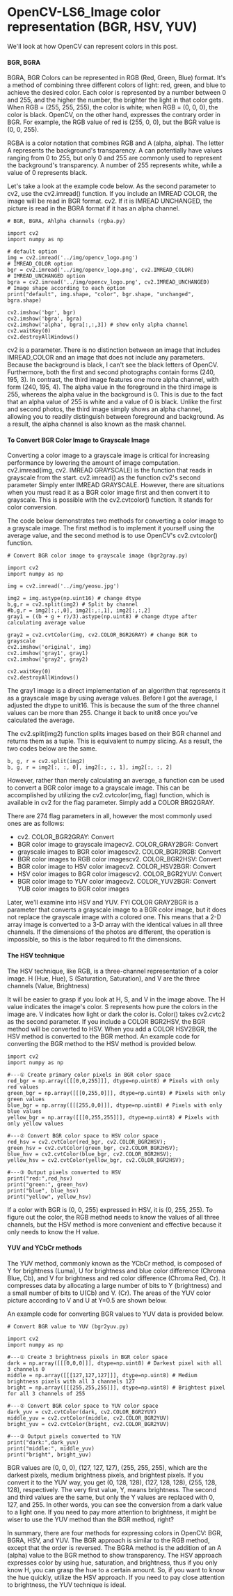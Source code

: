 # OpenCV-LS6_Image color representation (BGR, HSV, YUV)

We'll look at how OpenCV can represent colors in this post.


#### BGR, BGRA

BGRA, BGR
Colors can be represented in RGB (Red, Green, Blue) format. It's a method of combining three different colors of light: red, green, and blue to achieve the desired color. Each color is represented by a number between 0 and 255, and the higher the number, the brighter the light in that color gets. When RGB = (255, 255, 255), the color is white; when RGB = (0, 0, 0), the color is black. OpenCV, on the other hand, expresses the contrary order in BGR. For example, the RGB value of red is (255, 0, 0), but the BGR value is (0, 0, 255).

RGBA is a color notation that combines RGB and A (alpha, alpha). The letter A represents the background's transparency. A can potentially have values ranging from 0 to 255, but only 0 and 255 are commonly used to represent the background's transparency. A number of 255 represents white, while a value of 0 represents black.

Let's take a look at the example code below. As the second parameter to cv2, use the cv2.imread() function. If you include an IMREAD COLOR, the image will be read in BGR format. cv2. If it is IMREAD UNCHANGED, the picture is read in the BGRA format if it has an alpha channel.

```
# BGR, BGRA, Ahlpha channels (rgba.py)

import cv2
import numpy as np

# default option
img = cv2.imread('../img/opencv_logo.png')
# IMREAD_COLOR option
bgr = cv2.imread('../img/opencv_logo.png', cv2.IMREAD_COLOR)
# IMREAD_UNCHANGED option
bgra = cv2.imread('../img/opencv_logo.png', cv2.IMREAD_UNCHANGED)
# Image shape according to each option
print("default", img.shape, "color", bgr.shape, "unchanged", bgra.shape)

cv2.imshow('bgr', bgr)
cv2.imshow('bgra', bgra)
cv2.imshow('alpha', bgra[:,:,3]) # show only alpha channel
cv2.waitKey(0)
cv2.destroyAllWindows()
```

cv2 is a parameter. There is no distinction between an image that includes IMREAD_COLOR and an image that does not include any parameters. Because the background is black, I can't see the black letters of OpenCV. Furthermore, both the first and second photographs contain forms (240, 195, 3). In contrast, the third image features one more alpha channel, with form (240, 195, 4). The alpha value in the foreground in the third image is 255, whereas the alpha value in the background is 0. This is due to the fact that an alpha value of 255 is white and a value of 0 is black. Unlike the first and second photos, the third image simply shows an alpha channel, allowing you to readily distinguish between foreground and background. As a result, the alpha channel is also known as the mask channel.


#### To Convert BGR Color Image to Grayscale Image

Converting a color image to a grayscale image is critical for increasing performance by lowering the amount of image computation. cv2.imread(img, cv2. IMREAD GRAYSCALE) is the function that reads in grayscale from the start. cv2.imread() as the function cv2's second parameter Simply enter IMREAD GRAYSCALE. However, there are situations when you must read it as a BGR color image first and then convert it to grayscale. This is possible with the cv2.cvtcolor() function. It stands for color conversion.

The code below demonstrates two methods for converting a color image to a grayscale image. The first method is to implement it yourself using the average value, and the second method is to use OpenCV's cv2.cvtcolor() function.

```
# Convert BGR color image to grayscale image (bgr2gray.py)

import cv2
import numpy as np

img = cv2.imread('../img/yeosu.jpg')

img2 = img.astype(np.uint16) # change dtype
b,g,r = cv2.split(img2) # Split by channel
#b,g,r = img2[:,:,0], img2[:,:,1], img2[:,:,2]
gray1 = ((b + g + r)/3).astype(np.uint8) # change dtype after calculating average value

gray2 = cv2.cvtColor(img, cv2.COLOR_BGR2GRAY) # change BGR to grayscale
cv2.imshow('original', img)
cv2.imshow('gray1', gray1)
cv2.imshow('gray2', gray2)

cv2.waitKey(0)
cv2.destroyAllWindows()
```

The gray1 image is a direct implementation of an algorithm that represents it as a grayscale image by using average values. Before I got the average, I adjusted the dtype to unit16. This is because the sum of the three channel values can be more than 255. Change it back to unit8 once you've calculated the average.

The cv2.split(img2) function splits images based on their BGR channel and returns them as a tuple. This is equivalent to numpy slicing. As a result, the two codes below are the same.


```
b, g, r = cv2.split(img2)
b, g, r = img2[:, :, 0], img2[:, :, 1], img2[:, :, 2]
```

However, rather than merely calculating an average, a function can be used to convert a BGR color image to a grayscale image. This can be accomplished by utilizing the cv2.cvtcolor(img, flag) function, which is available in cv2 for the flag parameter. Simply add a COLOR BRG2GRAY.

There are 274 flag parameters in all, however the most commonly used ones are as follows:


- cv2. COLOR_BGR2GRAY: Convert
- BGR color image to grayscale imagecv2. COLOR_GRAY2BGR: Convert
- grayscale images to BGR color imagescv2. COLOR_BGR2RGB: Convert
- BGR color images to RGB color imagescv2. COLOR_BGR2HSV: Convert
- BGR color image to HSV color imagecv2. COLOR_HSV2BGR: Convert
- HSV color images to BGR color imagescv2. COLOR_BGR2YUV: Convert
- BGR color image to YUV color imagecv2. COLOR_YUV2BGR: Convert YUB color images to BGR color images

Later, we'll examine into HSV and YUV. FYI COLOR GRAY2BGR is a parameter that converts a grayscale image to a BGR color image, but it does not replace the grayscale image with a colored one. This means that a 2-D array image is converted to a 3-D array with the identical values in all three channels. If the dimensions of the photos are different, the operation is impossible, so this is the labor required to fit the dimensions.

#### The HSV technique

The HSV technique, like RGB, is a three-channel representation of a color image. H (Hue, Hue), S (Saturation, Saturation), and V are the three channels (Value, Brightness)

It will be easier to grasp if you look at H, S, and V in the image above. The H value indicates the image's color. S represents how pure the colors in the image are. V indicates how light or dark the color is. Color() takes cv2.cvtc2 as the second parameter. If you include a COLOR BGR2HSV, the BGR method will be converted to HSV. When you add a COLOR HSV2BGR, the HSV method is converted to the BGR method. An example code for converting the BGR method to the HSV method is provided below.


```
import cv2
import numpy as np

#---① Create primary color pixels in BGR color space
red_bgr = np.array([[[0,0,255]]], dtype=np.uint8) # Pixels with only red values
green_bgr = np.array([[[0,255,0]]], dtype=np.uint8) # Pixels with only green values
blue_bgr = np.array([[[255,0,0]]], dtype=np.uint8) # Pixels with only blue values
yellow_bgr = np.array([[[0,255,255]]], dtype=np.uint8) # Pixels with only yellow values

#---② Convert BGR color space to HSV color space
red_hsv = cv2.cvtColor(red_bgr, cv2.COLOR_BGR2HSV);
green_hsv = cv2.cvtColor(green_bgr, cv2.COLOR_BGR2HSV);
blue_hsv = cv2.cvtColor(blue_bgr, cv2.COLOR_BGR2HSV);
yellow_hsv = cv2.cvtColor(yellow_bgr, cv2.COLOR_BGR2HSV);

#---③ Output pixels converted to HSV
print("red:",red_hsv)
print("green:", green_hsv)
print("blue", blue_hsv)
print("yellow", yellow_hsv)
```


If a color with BGR is (0, 0, 255) expressed in HSV, it is (0, 255, 255). To figure out the color, the RGB method needs to know the values of all three channels, but the HSV method is more convenient and effective because it only needs to know the H value.


#### YUV and YCbCr methods

The YUV method, commonly known as the YCbCr method, is composed of Y for brightness (Luma), U for brightness and blue color difference (Chroma Blue, Cb), and V for brightness and red color difference (Chroma Red, Cr). It compresses data by allocating a large number of bits to Y (brightness) and a small number of bits to U(Cb) and V. (Cr). The areas of the YUV color picture according to V and U at Y=0.5 are shown below.

An example code for converting BGR values to YUV data is provided below.


```
# Convert BGR value to YUV (bgr2yuv.py)

import cv2
import numpy as np

#---① Create 3 brightness pixels in BGR color space
dark = np.array([[[0,0,0]]], dtype=np.uint8) # Darkest pixel with all 3 channels 0
middle = np.array([[[127,127,127]]], dtype=np.uint8) # Medium brightness pixels with all 3 channels 127
bright = np.array([[[255,255,255]]], dtype=np.uint8) # Brightest pixel for all 3 channels of 255

#---② Convert BGR color space to YUV color space
dark_yuv = cv2.cvtColor(dark, cv2.COLOR_BGR2YUV)
middle_yuv = cv2.cvtColor(middle, cv2.COLOR_BGR2YUV)
bright_yuv = cv2.cvtColor(bright, cv2.COLOR_BGR2YUV)

#---③ Output pixels converted to YUV
print("dark:",dark_yuv)
print("middle:", middle_yuv)
print("bright", bright_yuv)
```


BGR values are (0, 0, 0), (127, 127, 127), (255, 255, 255), which are the darkest pixels, medium brightness pixels, and brightest pixels. If you convert it to the YUV way, you get (0, 128, 128), (127, 128, 128), (255, 128, 128), respectively. The very first value, Y, means brightness. The second and third values are the same, but only the Y values are replaced with 0, 127, and 255. In other words, you can see the conversion from a dark value to a light one. If you need to pay more attention to brightness, it might be wiser to use the YUV method than the BGR method, right?


In summary, there are four methods for expressing colors in OpenCV: BGR, BGRA, HSV, and YUV. The BGR approach is similar to the RGB method, except that the order is reversed. The BGRA method is the addition of an A (alpha) value to the BGR method to show transparency. The HSV approach expresses color by using hue, saturation, and brightness, thus if you only know H, you can grasp the hue to a certain amount. So, if you want to know the hue quickly, utilize the HSV approach. If you need to pay close attention to brightness, the YUV technique is ideal.
